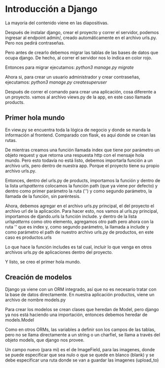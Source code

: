 # Introducción a Django
La mayoría del contenido viene en las diapositivas.

Después de instalar django, crear el proyecto y correr el servidor, podemos ingresar al endpoint admin/, creado automáticamente en el archivo urls.py. Pero nos pedirá contraseñas.

Pero antes de crearlo debemos migrar las tablas de las bases de datos que ocupa django. De hecho, al correr el servidor nos lo indica en color rojo.

Entonces para migrar ejecutamos: _python3 manage.py migrate_

Ahora si, para crear un usuario administrador y crear contraseñas, ejecutamos: _python3 manage.py createsuperuser_

Después de correr el comando para crear una aplicación, cosa diferente a un proyecto. vamos al archivo views.py de la app, en este caso llamada products.

## Primer hola mundo
En view.py se encuentra toda la lógica de negocio y donde se manda la información al frontend. Comparado con flask, es aquí donde se crean las rutas.

De mientras creamos una función llamada index que tiene por parámetro un objeto request y que retorna una respuesta http con el mensaje hola mundo. Pero esto todavía no está listo, debemos importarla función a un archivo urls, pero dentro de nuestra app. Porque el proyecto tiene su propio archivo urls.py.

Entonces, dentro del urls.py de products, importamos la función y dentro de la lista _urlspatterns_ colocamos la función path (que ya viene por defecto) y dentro como primer parámetro la ruta ('') y como segundo parámetro, la llamada de la función, sin paréntesis.

Ahora, debemos agregar en el archivo urls.py principal, el del proyecto el archivo url de la aplicación. Para hacer esto, nos vamos al urls.py principal, importamos de djando.urls la función include. y dentro de la lista _urlspatterns_ como otro elemento, agregamos otro path pero ahora con la ruta '' que es index y, como segundo parámetro, la llamada a include y como parámetro el path de nuestro archivo urls.py de productos, en este caso es productos.urls

Lo que hace la función includes es tal cual, incluir lo que venga en otros archivos urls.py de aplicaciones dentro del proyecto.

Y listo, se creo el primer hola mundo.

## Creación de modelos
Django ya viene con un ORM integrado, así que no es necesario tratar con la base de datos directamente.
En nuestra aplicación productos, viene un archivo de nombre models.py

Para crear los modelos se crean clases que heredan de Model, pero django ya nos está haciendo una importación, entonces debemos heredar de models.Model

Como en otros ORMs, las variables a definir son los campos de las tablas, pero no se llama directamente a un string o un charfiel, se llama a través del objeto models, que django nos provee.

Un campo nuevo (para mi) es el de ImageField, para las imagenes, donde se puede especificar que sea nulo o que se quede en blanco (blank) y se debe especificar una ruta donde se van a guardar las imagenes (upload_to)